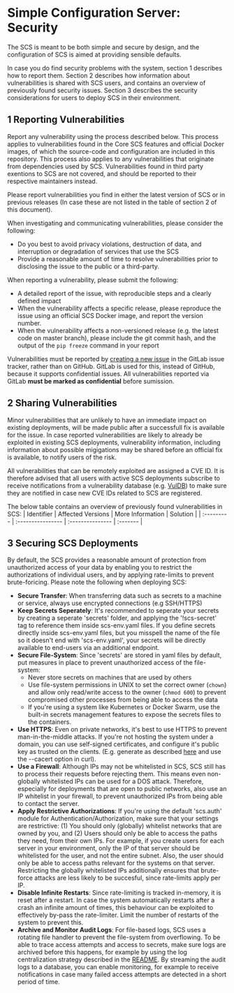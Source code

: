 # Simple Configuration Server: Security
The SCS is meant to be both simple and secure by design, and the configuration
of SCS is aimed at providing sensible defaults.

In case you do find security problems with the system, section 1 describes
how to report them. Section 2 describes how information about
vulnerabilities is shared with SCS users, and contains an overview of
previously found security issues. Section 3 describes the security
considerations for users to deploy SCS in their environment.

## 1 Reporting Vulnerabilities
Report any vulnerability using the process described below. This process
applies to vulnerabilities found in the Core SCS features and official Docker
images, of which the source-code and configuration are included in this
repository. This process also applies to any vulnerabilities that originate
from dependencies used by SCS. Vulnerabilities found in third party
exentions to SCS are not covered, and should be reported to their respective
maintainers instead.

Please report vulnerabilities you find in either the latest version of SCS
or in previous releases (In case these are not listed in the table of section
2 of this document).

When investigating and communicating vulnerabilities, please consider the
following:
* Do you best to avoid privacy violations, destruction of data, and
  interruption or degradation of services that use the SCS
* Provide a reasonable amount of time to resolve vulnerabilities prior to
  disclosing the issue to the public or a third-party.

When reporting a vulnerability, please submit the following:
* A detailed report of the issue, with reproducible steps and a clearly
  defined impact
* When the vulnerability affects a specific release, please reproduce the issue
  using an official SCS Docker image, and report the version number.
* When the vulnerability affects a non-versioned release (e.g. the latest
  code on master branch), please include the git commit hash, and the output of
  the `pip freeze` command in your report

Vulnerabilities must be reported by [creating a new issue](https://gitlab.com/tom-brouwer/simple-configuration-server/-/issues/new)
in the GitLab issue tracker, rather than on GitHub. GitLab is used for this,
instead of GitHub, because it supports confidential issues. All vulnerabilities
reported via GitLab **must be marked as confidential** before sumission.

## 2 Sharing Vulnerabilities
Minor vulnerabilities that are unlikely to have an immediate impact on existing
deployments, will be made public after a successfull fix is available for the
issue. In case reported vulnerabilities are likely to already be exploited in
existing SCS deployments, vulnerability information, including information
about possible migigations may be shared before an official fix is available,
to notify users of the risk.

All vulnerabilities that can be remotely exploited are assigned a CVE ID.
It is therefore advised that all users with active SCS deployments subscribe
to receive notifications from a vulnerability database (e.g. [VulDB](https://vuldb.com/))
to make sure they are notified in case new CVE IDs related to SCS are registered.

The below table contains an overview of previously found vulnerabilities in
SCS:
| Identifier | Affected Versions | More Information | Solution |
| :--------- | :---------------- | :--------------- | :------- |

## 3 Securing SCS Deployments
By default, the SCS provides a reasonable amount of protection from
unauthorized access of your data by enabling you to restrict the authorizations
of individual users, and by applying rate-limits to prevent brute-foricing.
Please note the following when deploying SCS:

* **Secure Transfer**: When transferring data such as secrets to a machine or
  service, always use encrypted connections (e.g SSH/HTTPS)
* **Keep Secrets Seperately**: It's recommended to seperate your secrets
  by creating a seperate 'secrets' folder, and applying the '!scs-secret' tag
  to reference them inside scs-env.yaml files. If you define secrets directly
  inside scs-env.yaml files, but you misspell the name of the file so it
  doesn't end   with 'scs-env.yaml', your secrets will be directly
  available to end-users via an additional endpoint.
* **Secure File-System**: Since 'secrets' are stored in yaml files by default,
  put measures in place to prevent unauthorized access of the file-system:
    * Never store secrets on machines that are used by others
    * Use file-system permissions in UNIX to set the correct owner (`chown`)
      and allow only read/write access to the owner (`chmod 600`) to prevent
      compromised other processes from being able to access the data
    * If you're using a system like Kubernetes or Docker Swarm, use the
      built-in secrets management features to expose the secrets files to the
      containers.
* **Use HTTPS**: Even on private networks, it's best to use HTTPS
  to prevent man-in-the-middle attacks. If you're not hosting the system under
  a domain, you can use self-signed certificates, and configure it's public key
  as trusted on the clients. (E.g. generate as described [here](https://www.digitalocean.com/community/tutorials/how-to-create-a-self-signed-ssl-certificate-for-nginx-in-ubuntu-22-04)
  and use the --cacert option in curl).
* **Use a Firewall**: Although IPs may not be whitelisted in SCS, SCS still has
  to process their requests before rejecting them. This means even non-globally
  whitelisted IPs can be used for a DOS attack. Therefore, especially for
  deployments that are open to public networks, also use an IP whitelist in
  your firewall, to prevent unauthorized IPs from being able to contact the
  server.
* **Apply Restrictive Authorizations**: If you're using the default 'scs.auth'
  module for Authentication/Authorization, make sure that your settings are
  restrictive: (1) You should only (globally) whitelist networks that are
  owned by you, and (2) Users should only be able to access the paths they
  need, from their own IPs. For example, if you create users for each server
  in your environment, only the IP of that server should be whitelisted for the
  user, and not the entire subnet. Also, the user should only be able to
  access paths relevant for the systems on that server. Restricting
  the globally whitelisted IPs additionally ensures that brute-force attacks
  are less likely to be succesful, since rate-limits apply per IP.
* **Disable Infinite Restarts**: Since rate-limiting is tracked in-memory,
  it is reset after a restart. In case the system automatically restarts after
  a crash an infinite amount of times, this behaviour can be exploited to
  effectively by-pass the rate-limiter. Limit the number of restarts of the
  system to prevent this.
* **Archive and Monitor Audit Logs**: For file-based logs, SCS uses a rotating
  file handler to prevent the file-system from overflowing. To be able to trace
  access attempts and access to secrets, make sure logs are archived before
  this happens, for example by using the log centralization strategy described
  in the [README](README.md). By streaming the audit logs to a database, you can enable
  monitoring, for example to receive notifications in case many failed access
  attempts are detected in a short period of time.
